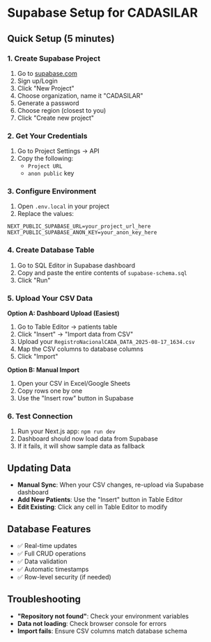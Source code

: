 # Supabase Setup for CADASILAR

## Quick Setup (5 minutes)

### 1. Create Supabase Project
1. Go to [supabase.com](https://supabase.com)
2. Sign up/Login
3. Click "New Project"
4. Choose organization, name it "CADASILAR"
5. Generate a password
6. Choose region (closest to you)
7. Click "Create new project"

### 2. Get Your Credentials
1. Go to Project Settings → API
2. Copy the following:
   - `Project URL`
   - `anon public` key

### 3. Configure Environment
1. Open `.env.local` in your project
2. Replace the values:
```env
NEXT_PUBLIC_SUPABASE_URL=your_project_url_here
NEXT_PUBLIC_SUPABASE_ANON_KEY=your_anon_key_here
```

### 4. Create Database Table
1. Go to SQL Editor in Supabase dashboard
2. Copy and paste the entire contents of `supabase-schema.sql`
3. Click "Run"

### 5. Upload Your CSV Data
**Option A: Dashboard Upload (Easiest)**
1. Go to Table Editor → patients table
2. Click "Insert" → "Import data from CSV"
3. Upload your `RegistroNacionalCADA_DATA_2025-08-17_1634.csv`
4. Map the CSV columns to database columns
5. Click "Import"

**Option B: Manual Import**
1. Open your CSV in Excel/Google Sheets
2. Copy rows one by one
3. Use the "Insert row" button in Supabase

### 6. Test Connection
1. Run your Next.js app: `npm run dev`
2. Dashboard should now load data from Supabase
3. If it fails, it will show sample data as fallback

## Updating Data
- **Manual Sync**: When your CSV changes, re-upload via Supabase dashboard
- **Add New Patients**: Use the "Insert" button in Table Editor
- **Edit Existing**: Click any cell in Table Editor to modify

## Database Features
- ✅ Real-time updates
- ✅ Full CRUD operations  
- ✅ Data validation
- ✅ Automatic timestamps
- ✅ Row-level security (if needed)

## Troubleshooting
- **"Repository not found"**: Check your environment variables
- **Data not loading**: Check browser console for errors
- **Import fails**: Ensure CSV columns match database schema